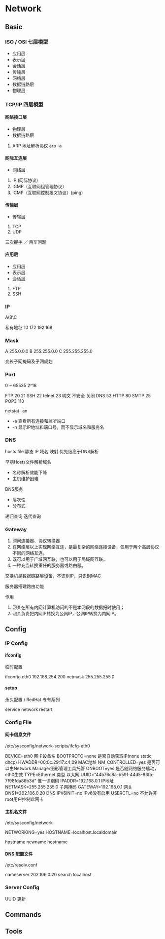# Network

## Basic

### ISO / OSI 七层模型

- 应用层
- 表示层
- 会话层
- 传输层
- 网络层
- 数据链路层
- 物理层

### TCP/IP 四层模型

#### 网络接口层

- 物理层
- 数据链路层

1. ARP 地址解析协议
arp -a

#### 网际互连层

- 网络层

1. IP (网际协议)
2. IGMP（互联网组管理协议）
3. ICMP（互联网控制报文协议）(ping)

#### 传输层

- 传输层

1. TCP
2. UDP

三次握手 ／ 两军问题

#### 应用层

- 应用层
- 表示层
- 会话层

1. FTP
2. SSH

### IP

A\B\C

私有地址
10
172
192.168

### Mask

A 255.0.0.0
B 255.255.0.0
C 255.255.255.0

变长子网掩码及子网规划

### Port

0 ~ 65535 2^16

FTP 20 21
SSH 22
telnet 23 明文 不安全 关闭
DNS 53
HTTP 80
SMTP 25
POP3 110

netstat -an

- -a 查看所有连接和监听端口
- -n 显示IP地址和端口号，而不显示域名和服务名

### DNS

hosts file 静态 IP 域名 映射 优先级高于DNS解析

早期Hosts文件解析域名
- 名称解析效能下降
- 主机维护困难

DNS服务
- 层次性
- 分布式

递归查询
迭代查询

### Gateway

1. 网间连接器、协议转换器
2. 在网络层以上实现网络互连，是最复杂的网络连接设备，仅用于两个高层协议不同的网络互连。
3. 既可以用于广域网互联，也可以用于局域网互联。
4. 一种充当转换重任的服务器或路由器。

交换机是数据链路层设备，不识别IP，只识别MAC

服务器搭建路由功能

作用
1. 网关在所有内网计算机访问的不是本网段的数据报时使用；
2. 网关负责把内网IP转换为公网IP，公网IP转换为内网IP。

## Config

### IP Config

#### ifconfig

临时配置

ifconfig eth0 192.168.254.200 netmask 255.255.255.0

#### setup

永久配置 / RedHat 专有系列

service network restart

### Config File

#### 网卡信息文件

/etc/sysconfig/network-scripts/ifcfg-eth0

DEVICE=eth0                                       网卡设备名
BOOTPROTO=none                                    是否自动获取IP(none static dhcp)
HWADDR=00:0c:29:17:c4:09                          MAC地址
NM\_CONTROLLED=yes                                是否可以由Network Manager图形管理工具托管
ONBOOT=yes                                        是否随网络服务启动，eth0生效
TYPE=Ethernet                                     类型 以太网
UUID="44b76c8a-b59f-44d5-83fa-7f98fda86b3d"       惟一识别码
IPADDR=192.168.0.1                                IP地址
NETMASK=255.255.255.0                             子网掩码
GATEWAY=192.168.0.1                               网关
DNS1=202.106.0.20                                 DNS
IPV6INIT=no                                       IPv6没有启用
USERCTL=no                                        不允许非root用户控制此网卡

#### 主机名文件

/etc/sysconfig/network

NETWORKING=yes
HOSTNAME=localhost.localdomain

hostname newname
hostname

#### DNS 配置文件

/etc/resolv.conf

nameserver 202.106.0.20
search localhost

### Server Config

UUID 更新

## Commands

## Tools

